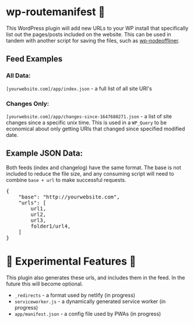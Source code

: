 # wp-routemanifest 📜
This WordPress plugin will add new URLs to your WP install that specifically list out the pages/posts included on the website. This can be used in tandem with another script for saving the files, such as [wp-nodeoffliner](https://github.com/scottcarver/wp-nodeoffliner).

## Feed Examples
### All Data:
`[yourwebsite.com]/app/index.json` - a full list of all site URI's

### Changes Only: 
`[yourwebsite.com]/app/changes-since-1647680271.json` - a list of site changes since a specific unix time. This is used in a `WP_Query` to be economical about only getting URIs that changed since specified modified date. 

## Example JSON Data:
Both feeds (index and changelog) have the same format. The base is not included to reduce the file size, and any consuming script will need to combine `base + url` to make successful requests. 

<pre>
{
    "base": "http://yourwebsite.com",
    "urls": [
        url1,
        url2,
        url3,
        folder1/url4,
    ]
}
</pre>


# 🚧 Experimental Features 🚧
This plugin also generates these urls, and includes them in the feed. In the future this will become optional.
- `_redirects` - a format used by netlify (in progress)
- `serviceworker.js` - a dynamically generated service worker (in progress)
- `app/manifest.json` - a config file used by PWAs (in progress)